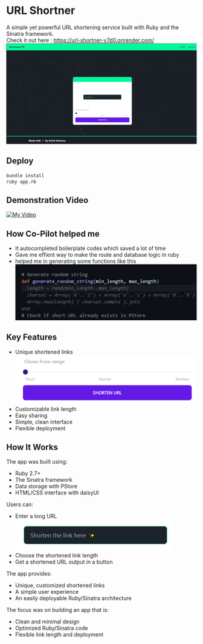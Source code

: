 
# URL Shortner

A simple yet powerful URL shortening service built with Ruby and the Sinatra framework.   
Check it out here :
https://url-shortner-y7d0.onrender.com/
![Home page with URL input](url_shortener.png)

## Deploy
```
bundle install
ruby app.rb
```

## Demonstration Video
[![My Video](https://img.youtube.com/vi/COBxOUanI-I/0.jpg)](https://www.youtube.com/watch?v=COBxOUanI-I)
## How Co-Pilot helped me
- It autocompleted boilerplate codes which saved a lot of time
- Gave me effient way to make the route and database logic in ruby
- helped me in generating some functions like this
  ![](generatecode.png)
## Key Features
- Unique shortened links   
![Choose shortener length](slider.png)
- Customizable link length  
- Easy sharing   
- Simple, clean interface
- Flexible deployment

## How It Works
The app was built using:
- Ruby 2.7+
- The Sinatra framework    
- Data storage with PStore
- HTML/CSS interface with daisyUI

Users can:  
- Enter a long URL  
![Short URL output in button](shorten.png)    
- Choose the shortened link length
- Get a shortened URL output in a button  

The app provides:
- Unique, customized shortened links    
- A simple user experience   
- An easily deployable Ruby/Sinatra architecture

The focus was on building an app that is:
- Clean and minimal design   
- Optimized Ruby/Sinatra code      
- Flexible link length and deployment

